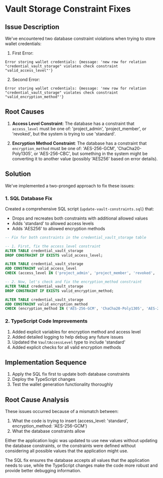 # Vault Storage Constraint Fixes

## Issue Description

We've encountered two database constraint violations when trying to store wallet credentials:

1. First Error:
```
Error storing wallet credentials: {message: 'new row for relation "credential_vault_storage" violates check constraint "valid_access_level"'}
```

2. Second Error:
```
Error storing wallet credentials: {message: 'new row for relation "credential_vault_storage" violates check constraint "valid_encryption_method"'}
```

## Root Causes

1. **Access Level Constraint**: The database has a constraint that `access_level` must be one of: 'project_admin', 'project_member', or 'revoked', but the system is trying to use 'standard'.

2. **Encryption Method Constraint**: The database has a constraint that `encryption_method` must be one of: 'AES-256-GCM', 'ChaCha20-Poly1305', or 'AES-256-CBC', but something in the system might be converting it to another value (possibly 'AES256' based on error details).

## Solution

We've implemented a two-pronged approach to fix these issues:

### 1. SQL Database Fix

Created a comprehensive SQL script (`update-vault-constraints.sql`) that:
- Drops and recreates both constraints with additional allowed values
- Adds 'standard' to allowed access levels
- Adds 'AES256' to allowed encryption methods

```sql
-- Fix for both constraints in the credential_vault_storage table

-- 1. First, fix the access_level constraint
ALTER TABLE credential_vault_storage 
DROP CONSTRAINT IF EXISTS valid_access_level;

ALTER TABLE credential_vault_storage 
ADD CONSTRAINT valid_access_level 
CHECK (access_level IN ('project_admin', 'project_member', 'revoked', 'standard'));

-- 2. Now, let's check and fix the encryption_method constraint
ALTER TABLE credential_vault_storage 
DROP CONSTRAINT IF EXISTS valid_encryption_method;

ALTER TABLE credential_vault_storage 
ADD CONSTRAINT valid_encryption_method 
CHECK (encryption_method IN ('AES-256-GCM', 'ChaCha20-Poly1305', 'AES-256-CBC', 'AES256'));
```

### 2. TypeScript Code Improvements

1. Added explicit variables for encryption method and access level
2. Added detailed logging to help debug any future issues
3. Updated the `VaultAccessLevel` type to include 'standard'
4. Added explicit checks for all valid encryption methods

## Implementation Sequence

1. Apply the SQL fix first to update both database constraints
2. Deploy the TypeScript changes
3. Test the wallet generation functionality thoroughly

## Root Cause Analysis

These issues occurred because of a mismatch between:
1. What the code is trying to insert (access_level: 'standard', encryption_method: 'AES-256-GCM')
2. What the database constraints allow

Either the application logic was updated to use new values without updating the database constraints, or the constraints were defined without considering all possible values that the application might use.

The SQL fix ensures the database accepts all values that the application needs to use, while the TypeScript changes make the code more robust and provide better debugging information.

